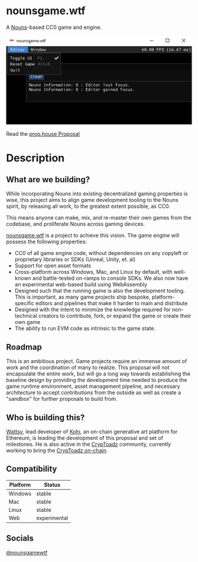 # nounsgame.wtf

A [Nouns](https://nouns.wtf)-based CC0 game and engine.

![Screenshot](/docs/screenshot.png)

Read the [prop.house Proposal](https://prop.house/proposal/534)

# Description
## What are we building?

While incorporating Nouns into existing decentralized gaming properties is wise, this project aims to align game development tooling to the Nouns spirit, by releasing all work, to the greatest extent possible, as CC0.

This means anyone can make, mix, and re-master their own games from the codebase, and proliferate Nouns across gaming devices.

[nounsgame.wtf](https://nounsgame.wtf) is a project to achieve this vision. The game engine will possess the following properties:

- CC0 of all game engine code, without dependencies on any copyleft or proprietary libraries or SDKs (Unreal, Unity, et. al)
-  Support for open asset formats
- Cross-platform across Windows, Mac, and Linux by default, with well-known and battle-tested on-ramps to console SDKs. We also now have an experimental web-based build using WebAssembly
- Designed such that the running game is also the development tooling. This is important, as many game projects ship bespoke, platform-specific editors and pipelines that make it harder to main and distribute
- Designed with the intent to minimize the knowledge required for non-technical creators to contribute, fork, or expand the game or create their own game
- The ability to run EVM code as intrinsic to the game state.

## Roadmap

This is an ambitious project. Game projects require an immense amount of work and the coordination of many to realize. This proposal will not encapsulate the entire work, but will go a long way towards establishing the baseline design by providing the development time needed to produce the game runtime environment, asset management pipeline, and necessary architecture to accept contributions from the outside as well as create a "sandbox" for further proposals to build from.

## Who is building this?

[Wattsy](https://twitter.com/wattsyart), lead developer of [Kohi](https://kohi.art), an on-chain generative art platform for Ethereum, is leading the development of this proposal and set of milestones. He is also active in the [CrypToadz](https://cryptoadz.io) community, currently working to bring the [CrypToadz on-chain](https://github.com/wattsyart/cryptoadz-chained).

## Compatibility

| Platform | Status       |
|----------|--------------|
| Windows  | stable       |
| Mac      | stable       |
| Linux    | stable       |
| Web      | experimental |

## Socials

[@nounsgamewtf](https://twitter/nounsgamewtf)
